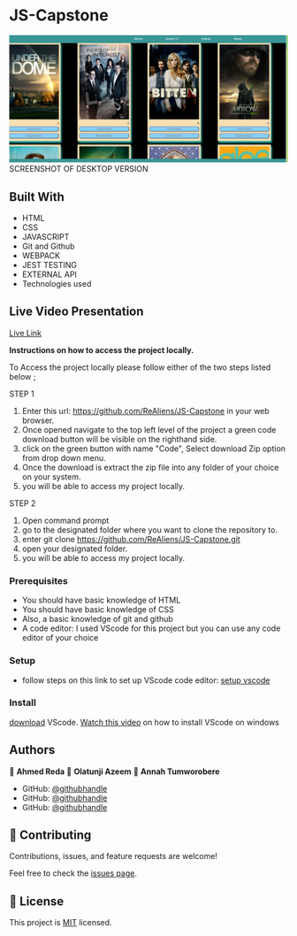 # JS-Capstone

![screenshot](src\image\Capture.PNG)SCREENSHOT OF DESKTOP VERSION 

## Built With

- HTML
- CSS
- JAVASCRIPT
- Git and Github
- WEBPACK
- JEST TESTING
- EXTERNAL API
- Technologies used

## Live Video Presentation

[Live Link](https://drive.google.com/file/d/1ZAS5-ER1gAaVitDApSL0dUstWmT3Uplu/view?usp=sharing)




**Instructions on how to access the project locally.**

 To Access the project locally please follow either of the two steps listed below ;

STEP 1
1. Enter this url:  https://github.com/ReAliens/JS-Capstone in your web browser.
2. Once opened navigate to the top left level of the project a green code download button will be visible on the righthand side.
3. click on the green button with name "Code", Select download Zip option from drop down menu.
4. Once the download is extract the zip file into any folder of your choice on your system.
5. you will be able to access my project locally.

STEP 2
1. Open command prompt
2. go to the designated folder where you want to clone the repository to.
3. enter  git clone https://github.com/ReAliens/JS-Capstone.git
4. open your designated folder.
5. you will be able to access my project locally.


### Prerequisites
- You should have basic knowledge of HTML
- You should have basic knowledge of CSS
- Also, a basic knowledge of git and github
- A code editor: I used VScode for this project but you can use any code editor of your choice

### Setup
- follow steps on this link to set up VScode code editor: [setup vscode](https://www.freecodecamp.org/news/how-to-set-up-vs-code-for-web-development/)

### Install
[download](https://code.visualstudio.com/download) VScode.
[Watch this video](https://www.youtube.com/watch?v=MlIzFUI1QGA) on how to install VScode on windows

## Authors

👤 **Ahmed Reda**
👤 **Olatunji Azeem**
👤 **Annah Tumworobere**
 

- GitHub: [@githubhandle](https://github.com/zemola)
- GitHub: [@githubhandle](https://github.com/ReAliens)
- GitHub: [@githubhandle](https://github.com/Tumworobere)




## 🤝 Contributing

Contributions, issues, and feature requests are welcome!

Feel free to check the [issues page](../../issues/).



## 📝 License

This project is [MIT](./MIT.md) licensed.
